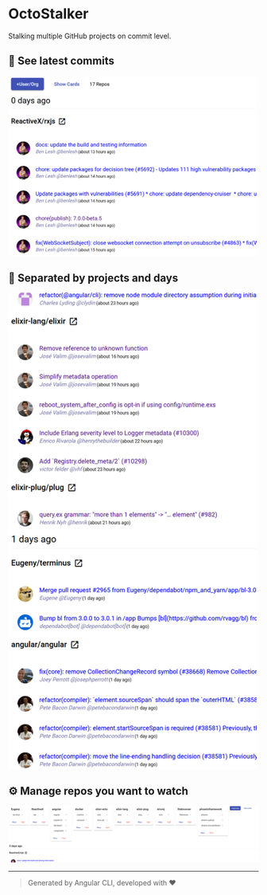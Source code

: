 # OctoStalker

Stalking multiple GitHub projects on commit level.

## :eyes: See latest commits
<img src="https://raw.githubusercontent.com/primeminddigital/octo-stalker/master/assets/Annotation%202020-09-04%20155407.png" width="500px" />

## :calendar: Separated by projects and days
<img src="https://raw.githubusercontent.com/primeminddigital/octo-stalker/master/assets/Annotation%202020-09-04%20155443.png" width="500px" />

## :gear: Manage repos you want to watch
![](https://raw.githubusercontent.com/primeminddigital/octo-stalker/master/assets/Annotation%202020-09-04%20155506.png)

------

> Generated by Angular CLI, developed with :heart:
